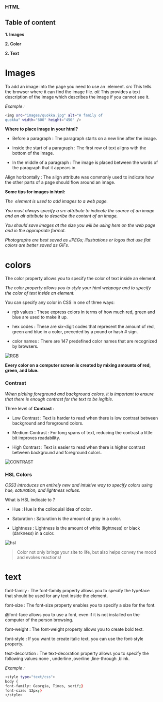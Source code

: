 ### HTML 
## Table of content

**1. Images**

**2. Color**

**2. Text**

# Images

To add an image into the page you need to use an <img> element. *src* This tells the browser where it can find the image file.
*alt* This provides a text description of the image which describes the image if you cannot see it.

*Example :*

 ```bash
<img src="images/quokka.jpg" alt="A family of
quokka" width="600" height="450" />
 ```

**Where to place image in your html?**

- Before a paragraph : The paragraph starts on a new line after the image.

- Inside the start of a paragraph : The first row of text aligns with the bottom of the image.

- In the middle of a paragraph : The image is placed between the words of the paragraph that it appears in.

 Align horizontally : The align attribute was commonly used to indicate how the other parts of a page should flow around an image.
 
 **Some tips for images in html:**
 
*The <img> element is used to add images to a web page.*

*You must always specify a src attribute to indicate the source of an image and an alt attribute to describe the content of an image.*

*You should save images at the size you will be using hem on the web page and in the appropriate format.*

*Photographs are best saved as JPEGs; illustrations or logos that use flat colors are better saved as GIFs.*

# colors

The color property allows you to specify the color of text inside an element.

*The color property allows you to style your html webpage and to specify the color of text inside an element.*

You can specify any color in CSS in one of three ways:

* rgb values : These express colors in terms of how much red, green and blue are used to make it up.

* hex codes : These are six-digit codes that represent the amount of red, green and blue in a color, preceded by a pound or hash # sign.

* color names : There are 147 predefined color names that are recognized by browsers.

![RGB](https://jsndesign.co.uk/jsn_content/uploads/2017/10/RGB.gif)


**Every color on a computer screen is created by mixing amounts of red, green, and blue.**

### Contrast

*When picking foreground and background colors, it is important to ensure that there is enough contrast for the text to be legible.*

Three level of **Contrast** :

- Low Contrast : Text is harder to read when there is low contrast between background and foreground colors. 

- Medium Contrast : For long spans of text, reducing the contrast a little bit improves readability.

- High Contrast : Text is easier to read when there is higher contrast between background and foreground colors.

![CONTRAST](https://learn.g2.com/hs-fs/hubfs/color%20contrast%20on%20color%20wheel.png?width=500&name=color%20contrast%20on%20color%20wheel.png)


### HSL Colors

*CSS3 introduces an entirely new and intuitive way to specify colors using hue, saturation, and lightness values.*

What is HSL indicate to ?
 
+ Hue : Hue is the colloquial idea of color.

+ Saturation : Saturation is the amount of gray in a color.

+ Lightness : Lightness is the amount of white (lightness) or black (darkness) in a color.

![hsl](https://miro.medium.com/max/964/1*B2d44wTBqfygLEZ8ZTJXzg.png)

> Color not only brings your site to life, but also helps convey the mood and evokes reactions!

# text

font-family : The font-family property allows you to specify the typeface that should be used for any text inside the element.

font-size : The font-size property enables you to specify a size for the font.

@font-face allows you to use a font, even if it is not installed on the computer of the person browsing.

font-weight : The font-weight property allows you to create bold text.

font-style : If you want to create italic text, you can use the font-style property.

text-decoration : The text-decoration property allows you to specify the following values:none , underline ,overline ,line-through ,blink.



*Example :*

 ```bash
<style type="text/css">
body {
font-family: Georgia, Times, serif;}
font-size: 12px;}
</style>
```
 











 















